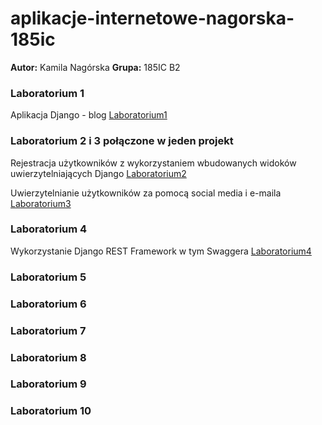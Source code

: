 # aplikacje-internetowe-nagorska-185ic
**Autor:** Kamila Nagórska
**Grupa:** 185IC B2

### Laboratorium 1 
Aplikacja Django - blog [Laboratorium1](https://github.com/kamilanagorska/aplikacje-internetowe-nagorska-185ic/tree/main/Laboratorium1)

### Laboratorium 2 i 3 połączone w jeden projekt
Rejestracja użytkowników z wykorzystaniem wbudowanych widoków uwierzytelniających Django [Laboratorium2](https://github.com/kamilanagorska/aplikacje-internetowe-nagorska-185ic/tree/main/Laboratorium2oraz3#laboratorium-2)

Uwierzytelnianie użytkowników za pomocą social media i e-maila [Laboratorium3](https://github.com/kamilanagorska/aplikacje-internetowe-nagorska-185ic/tree/main/Laboratorium2oraz3#laboratorium-3)

### Laboratorium 4
Wykorzystanie Django REST Framework w tym Swaggera [Laboratorium4](https://github.com/kamilanagorska/aplikacje-internetowe-nagorska-185ic/tree/main/Laboratorium4)

### Laboratorium 5
### Laboratorium 6
### Laboratorium 7
### Laboratorium 8
### Laboratorium 9
### Laboratorium 10